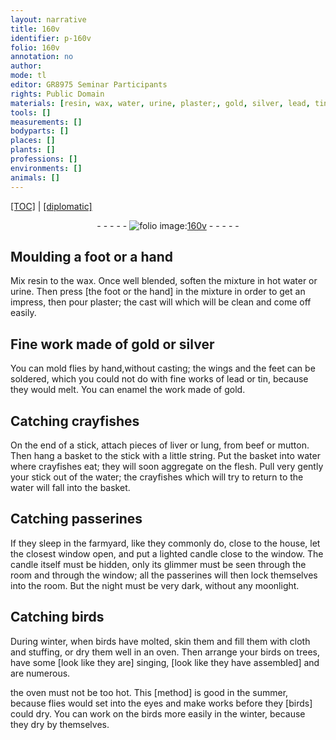 ```yaml
---
layout: narrative
title: 160v
identifier: p-160v
folio: 160v
annotation: no
author:
mode: tl
editor: GR8975 Seminar Participants
rights: Public Domain
materials: [resin, wax, water, urine, plaster;, gold, silver, lead, tin]
tools: []
measurements: []
bodyparts: []
places: []
plants: []
professions: []
environments: []
animals: []
---
```


<p><a href="{{ site.baseurl }}/translation/" target="_blank">[TOC]</a> | <a href="{{ site.baseurl }}/texts/p-160v_tc/">[diplomatic]</a></p><div class="folio" align="center">- - - - - <a href="http://gallica.bnf.fr/ark:/12148/btv1b10500001g/f326.item.r=" target="_blank"><img src="https://cu-mkp.github.io/2017-workshop-edition/assets/photo-icon.png" alt="folio image: " style="display:inline-block; margin-bottom:-3px;"/>160v</a> - - - - - </div>  
  

## Moulding a foot or a hand

 
Mix <span class="m">resin</span> to the <span class="m">wax</span>. Once well blended, soften the mixture in hot <span class="m">water</span> or <span class="m">urine</span>. Then press [the foot or the hand] in the mixture in order to get an impress, then pour <span class="m">plaster;</span> the cast will which will be clean and come off easily.
 
 
  

## Fine work made of <span class="m">gold</span> or <span class="m">silver</span>

 
You can mold flies by hand,without casting; the wings and the feet can be soldered, which you could not do with fine works of <span class="m">lead</span> or <span class="m">tin</span>, because they would melt. You can enamel the work made of <span class="m">gold</span>.
 
 
  

## Catching crayfishes

 
On the end of a stick, attach pieces of liver or lung, from beef or mutton. Then hang a basket to the stick with a little string. Put the basket into water where crayfishes eat; they will soon aggregate on the flesh. Pull very gently your stick out of the water; the crayfishes which will try to return to the water will fall into the basket.
 
 
  

## Catching passerines

 
If they sleep in the farmyard, like they commonly do, close to the house, let the closest window open, and put a lighted candle close to the window. The candle itself must be hidden, only its glimmer must be seen through the room and through the window; all the passerines will then lock themselves into the room. But the night must be very dark, without any moonlight.
 
 
  

## Catching birds

 
During winter, when birds have molted, skin them and fill them with cloth and stuffing, or dry them well in an oven. Then arrange your birds on trees, have some [look like they are] singing, [look like they have assembled] and are numerous.
 
the oven must not be too hot. This [method] is good in the summer, because flies would set into the eyes and make works before they [birds] could dry. You can work on the birds more easily in the winter, because they dry by themselves.
 
